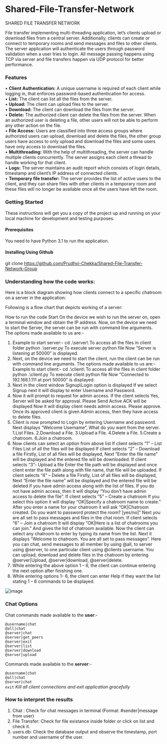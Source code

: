 # Shared-File-Transfer-Network

SHARED FILE TRANSFER NETWORK

File transfer implementing multi-threading application, let’s clients upload or download files from a central server. Additionally, clients can create or connect to temporary rooms and send messages and files to other clients. The server application will authenticate the users through password validation when a user tries to login. All message passing happens using TCP via server and file transfers happen via UDP protocol for better performance.  
 
### Features

•	**Client Authentication:** A unique username is required of each client while logging in, that enforces password-based authentication for access.  
•	**List:** The client can list all the files from the server.  
•	**Upload:** The client can upload files to the server.  
•	**Download:** The client can download the files from the server.  
•	**Delete:** The authorized client can delete the files from the server. When an authorized user is deleting a file, other users will not be able to perform any other action on the file.  
•	**File Access:** Users are classified into three access groups where authorized users can upload, download and delete the files, the other group users have access to only upload and download the files and some users have only access to download the files.   
•	**Multithreading:** With the help of multithreading, the server can handle multiple clients concurrently. The server assigns each client a thread to handle working for that client.  
•	**Logs:** The server maintains an audit report which consists of login details, timestamp and client’s IP address of connected clients.   
•	**Temporary file transfer:** The server provides the list of active users to the client, and they can share files with other clients in a temporary room and these files will no longer be available once all the users have left the room.  

### Getting Started

These instructions will get you a copy of the project up and running on your local machine for development and testing purposes.  

#### Prerequisites

You need to have Python 3.1 to run the application.

#### Installing Using Github
git clone https://github.com/Prudhvi-Chekka/Shared-File-Transfer-Network-Group

### Understanding how the code works:

Here is a block diagram showing how clients connect to a specific chatroom on a server in the application:

Following is a flow chart that depicts working of a server:
 
How to run the code
Start
On the device we wish to run the server on, open a terminal window and obtain the IP address.
Now, on the device we need to start the Server, the server can be run with command line arguments. The options made available to us are:-
1.	Example to start server:-
cd .\server\ 
To access all the files in client folder 
python .\server.py
To execute server python file
Now “Server is listening at 50000” is displayed.
2.	Next, on the device we need to start the client, run the client can be run with command line arguments. The options made available to us are:-
Example to start client:-
cd .\client\ 
To access all the files in client folder 
python .\client.py
To execute client python file
Now “Connected to 192.168.1.111 at port 50000” is displayed.
3.	Next in the client window Signup\Login option is displayed 
If we select Signup next it will display to enter Username and Password.
4.	Now it will prompt to request for admin access.
If the client selects Yes, Server will be asked for approval. 
Please Send Active ACK will be displayed
Now it will display client needs admin access. Please approve.
Once its approved client is given Admin access, then they have access to delete files.
5.	Client is now prompted to Login by entering Username and password.
Next displays “Welcome Username”,
What do you want from the server.
 1.List Files.
 2.Download a File.
 3.Upload a File.
 4.Delete a File.
 5.Create a chatroom.
 6.Join a chatroom.
6.	Now clients can select an option from above list
If client selects “1” – List Files
List of all the files will be displayed
If client selects “2” – Download a file
Firstly, List of all files will be displayed,
Next “Enter the file name” will be displayed and the entered file will be downloaded.
If client selects “3”- Upload a file 
Enter the file path will be displayed and once client enter the file path along with file name, that file will be uploaded.
If client selects “4” – Delete a file
Firstly, List of all files will be displayed,
Next “Enter the file name” will be displayed and the entered file will be deleted if you have admin access along with the list of files. If you do not have admin access, then it will display “You don't have admin access to delete the file”.
If client selects “5” – Create a chatroom
If you select this option it will display “OK|Specify a chatroom name to create.”
After you enter a name for your chatroom it will ask “OK|Chatroom created. Do you want to password protect the room? [yes/no]”
Next you are all set to pass messages and files in the chat room.
If client selects “6” – Join a chatroom
It will display “OK|Here is a list of chatrooms you can join.” And gives the list of chatroom available. Now the client can select any chatroom to enter by typing its name from the list. Next it displays “Welcome to chatroom. You are all set to pass messages”.
Here you can chat, send messages to all member by using @all, to server using @server, to one particular client using @clients username.
You can upload, download and delete files in the chatroom by entering 
@server|Upload, @server|download, @server|delete.
7.	While entering the above option 1 – 6, the client can continue entering the next option after finishing one.
8.	While entering options 1- 6, the client can enter Help if they want the list stating 1 – 6 commands to be displayed.

![image](https://user-images.githubusercontent.com/80088878/232373769-fa46e1b8-d8f4-49d8-9753-b812a360d6c4.png)

### Chat Options
Chat commands made available to the **user**:-  

`@username|chat`  
`@all|chat`  
`@server|chat`  
`@server|get_peers`  
`@server|exit`  
`@server|list`  
`@server|download`  
`@server|upload`  

Commands made available to the **server**:-  

`@username|chat`  
`@all|chat`  
`@server|chat`  
`exit`	       *Kill all client connections and exit application gracefully*

### How to interpret the results

1.	Chat : Check for chat messages in terminal (Format: #sender|message from user)  
2.	File Transfer: Check for file existance inside folder or click on list and check it.  
3.	users.db: Check the database output and observe the timestamp,  port number  and username of the user.  

